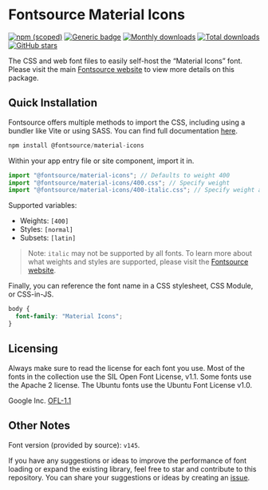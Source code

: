 # Fontsource Material Icons

[![npm (scoped)](https://img.shields.io/npm/v/@fontsource/material-icons?color=brightgreen)](https://www.npmjs.com/package/@fontsource/material-icons) [![Generic badge](https://img.shields.io/badge/fontsource-passing-brightgreen)](https://github.com/fontsource/fontsource) [![Monthly downloads](https://badgen.net/npm/dm/@fontsource/material-icons)](https://github.com/fontsource/fontsource) [![Total downloads](https://badgen.net/npm/dt/@fontsource/material-icons)](https://github.com/fontsource/fontsource) [![GitHub stars](https://img.shields.io/github/stars/fontsource/fontsource.svg?style=social&label=Star)](https://github.com/fontsource/fontsource/stargazers)

The CSS and web font files to easily self-host the “Material Icons” font. Please visit the main [Fontsource website](https://fontsource.org/fonts/material-icons) to view more details on this package.

## Quick Installation

Fontsource offers multiple methods to import the CSS, including using a bundler like Vite or using SASS. You can find full documentation [here](https://fontsource.org/docs/getting-started/introduction).

```javascript
npm install @fontsource/material-icons
```

Within your app entry file or site component, import it in.

```javascript
import "@fontsource/material-icons"; // Defaults to weight 400
import "@fontsource/material-icons/400.css"; // Specify weight
import "@fontsource/material-icons/400-italic.css"; // Specify weight and style
```

Supported variables:
- Weights: `[400]`
- Styles: `[normal]`
- Subsets: `[latin]`

> Note: `italic` may not be supported by all fonts. To learn more about what weights and styles are supported, please visit the [Fontsource website](https://fontsource.org/fonts/material-icons).

Finally, you can reference the font name in a CSS stylesheet, CSS Module, or CSS-in-JS.

```css
body {
  font-family: "Material Icons";
}
```

## Licensing
Always make sure to read the license for each font you use. Most of the fonts in the collection use the SIL Open Font License, v1.1. Some fonts use the Apache 2 license. The Ubuntu fonts use the Ubuntu Font License v1.0.

Google Inc.
[OFL-1.1](http://scripts.sil.org/OFL)

## Other Notes
Font version (provided by source): `v145`.

If you have any suggestions or ideas to improve the performance of font loading or expand the existing library, feel free to star and contribute to this repository. You can share your suggestions or ideas by creating an [issue](https://github.com/fontsource/fontsource/issues).